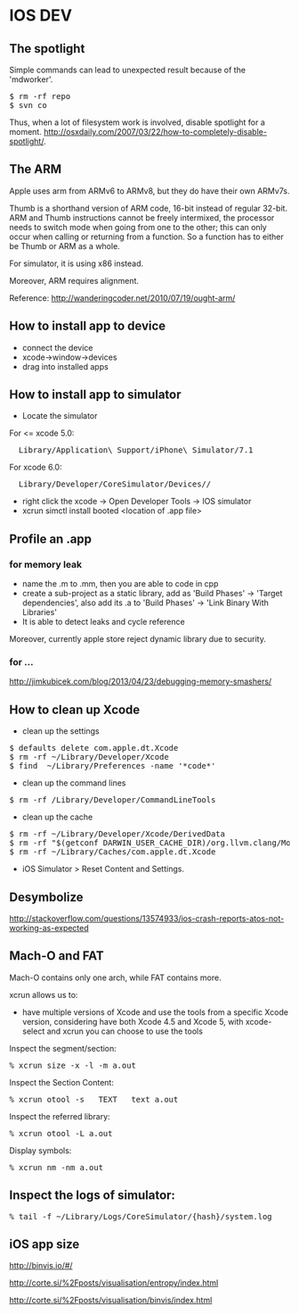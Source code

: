 # IOS DEV

## The spotlight

Simple commands can lead to unexpected result because of the 'mdworker'.

<pre>
$ rm -rf repo
$ svn co <repo-svn-path>
</pre>

Thus, when a lot of filesystem work is involved, disable spotlight for a moment. http://osxdaily.com/2007/03/22/how-to-completely-disable-spotlight/.

## The ARM

Apple uses arm from ARMv6 to ARMv8, but they do have their own ARMv7s.

Thumb is a shorthand version of ARM code, 16-bit instead of regular 32-bit. 
ARM and Thumb instructions cannot be freely intermixed, the processor needs to 
switch mode when going from one to the other; this can only occur when calling 
or returning from a function. So a function has to either be Thumb or ARM as a whole.

For simulator, it is using x86 instead.

Moreover, ARM requires alignment.

Reference: http://wanderingcoder.net/2010/07/19/ought-arm/

## How to install app to device

* connect the device
* xcode->window->devices 
* drag into installed apps

## How to install app to simulator

* Locate the simulator

For <= xcode 5.0: 

<pre>
  Library/Application\ Support/iPhone\ Simulator/7.1
</pre>

For xcode 6.0:

<pre>
  Library/Developer/CoreSimulator/Devices/<the simulator id>/
</pre>

* right click the xcode -> Open Developer Tools -> IOS simulator
* xcrun simctl install booted <location of .app file>


## Profile an .app 

### for memory leak

* name the .m to .mm, then you are able to code in cpp
* create a sub-project as a static library, add as 'Build Phases' -> 'Target dependencies',
  also add its .a to 'Build Phases' -> 'Link Binary With Libraries'
* It is able to detect leaks and cycle reference

Moreover, currently apple store reject dynamic library due to security.

### for ...

http://jimkubicek.com/blog/2013/04/23/debugging-memory-smashers/


## How to clean up Xcode

- clean up the settings

<pre>
$ defaults delete com.apple.dt.Xcode
$ rm -rf ~/Library/Developer/Xcode
$ find  ~/Library/Preferences -name '*code*'  
</pre>

- clean up the command lines

<pre>
$ rm -rf /Library/Developer/CommandLineTools
</pre>

- clean up the cache

<pre>
$ rm -rf ~/Library/Developer/Xcode/DerivedData
$ rm -rf "$(getconf DARWIN_USER_CACHE_DIR)/org.llvm.clang/ModuleCache"
$ rm -rf ~/Library/Caches/com.apple.dt.Xcode
</pre>

- iOS Simulator > Reset Content and Settings.

## Desymbolize

http://stackoverflow.com/questions/13574933/ios-crash-reports-atos-not-working-as-expected

## Mach-O and FAT

Mach-O contains only one arch, while FAT contains more.

xcrun allows us to:

- have multiple versions of Xcode and use the tools from a specific Xcode version, considering have both Xcode 4.5 and Xcode 5, with xcode-select and xcrun you can choose to use the tools 

Inspect the segment/section:

<pre>
% xcrun size -x -l -m a.out
</pre>

Inspect the Section Content:

<pre>
% xcrun otool -s __TEXT __text a.out 
</pre>

Inspect the referred library:

<pre>
% xcrun otool -L a.out
</pre>

Display symbols:

<pre>
% xcrun nm -nm a.out 
</pre>


## Inspect the logs of simulator:

<pre>
% tail -f ~/Library/Logs/CoreSimulator/{hash}/system.log
</pre>


## iOS app size

http://binvis.io/#/

http://corte.si/%2Fposts/visualisation/entropy/index.html

http://corte.si/%2Fposts/visualisation/binvis/index.html